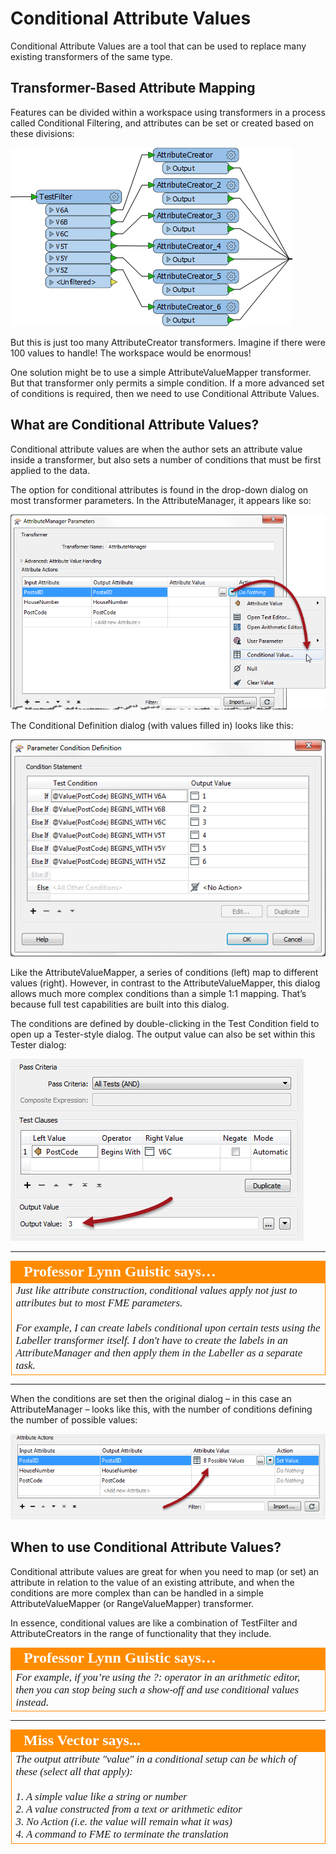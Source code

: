 # Conditional Attribute Values

Conditional Attribute Values are a tool that can be used to replace many existing transformers of the same type.

## Transformer-Based Attribute Mapping ##

Features can be divided within a workspace using transformers in a process called Conditional Filtering, and attributes can be set or created based on these divisions:

![](./Images/Img5.06.ConditionalWithTransformers.png)

But this is just too many AttributeCreator transformers. Imagine if there were 100 values to handle! The workspace would be enormous!

One solution might be to use a simple AttributeValueMapper transformer. But that transformer only permits a simple condition. If a more advanced set of conditions is required, then we need to use Conditional Attribute Values.

## What are Conditional Attribute Values? ##

Conditional attribute values are when the author sets an attribute value inside a transformer, but also sets a number of conditions that must be first applied to the data.

The option for conditional attributes is found in the drop-down dialog on most transformer parameters. In the AttributeManager, it appears like so:

![](./Images/Img5.07.ConditionalOnMenu.png)

The Conditional Definition dialog (with values filled in) looks like this:

![](./Images/Img5.08.ConditionalDialog.png)

Like the AttributeValueMapper, a series of conditions (left) map to different values (right). However, in contrast to the AttributeValueMapper, this dialog allows much more complex conditions than a simple 1:1 mapping. That’s because full test capabilities are built into this dialog.

The conditions are defined by double-clicking in the Test Condition field to open up a Tester-style dialog. The output value can also be set within this Tester dialog:

![](./Images/Img5.09.ConditionalTestDialog.png)

---

<table style="border-spacing: 0px">
<tr>
<td style="vertical-align:middle;background-color:darkorange;border: 2px solid darkorange">
<i class="fa fa-quote-left fa-lg fa-pull-left fa-fw" style="color:white;padding-right: 12px;vertical-align:text-top"></i>
<span style="color:white;font-size:x-large;font-weight: bold;font-family:serif">Professor Lynn Guistic says…</span>
</td>
</tr>

<tr>
<td style="border: 1px solid darkorange">
<span style="font-family:serif; font-style:italic; font-size:larger">
Just like attribute construction, conditional values apply not just to attributes but to most FME parameters. 
<br><br>For example, I can create labels conditional upon certain tests using the Labeller transformer itself. I don't have to create the labels in an AttributeManager and then apply them in the Labeller as a separate task.</span>
</td>
</tr>
</table>

---

When the conditions are set then the original dialog – in this case an AttributeManager – looks like this, with the number of conditions defining the number of possible values:

![](./Images/Img5.10.ConditionalConditionsSet.png)


## When to use Conditional Attribute Values? ##

Conditional attribute values are great for when you need to map (or set) an attribute in relation to the value of an existing attribute, and when the conditions are more complex than can be handled in a simple AttributeValueMapper (or RangeValueMapper) transformer.

In essence, conditional values are like a combination of TestFilter and AttributeCreators in the range of functionality that they include.
 

<table style="border-spacing: 0px">
<tr>
<td style="vertical-align:middle;background-color:darkorange;border: 2px solid darkorange">
<i class="fa fa-quote-left fa-lg fa-pull-left fa-fw" style="color:white;padding-right: 12px;vertical-align:text-top"></i>
<span style="color:white;font-size:x-large;font-weight: bold;font-family:serif">Professor Lynn Guistic says…</span>
</td>
</tr>

<tr>
<td style="border: 1px solid darkorange">
<span style="font-family:serif; font-style:italic; font-size:larger">
For example, if you’re using the ?: operator in an arithmetic editor, then you can stop being such a show-off and use conditional values instead.
</span>
</td>
</tr>
</table>



---

<!--Person X Says Section-->

<table style="border-spacing: 0px">
<tr>
<td style="vertical-align:middle;background-color:darkorange;border: 2px solid darkorange">
<i class="fa fa-quote-left fa-lg fa-pull-left fa-fw" style="color:white;padding-right: 12px;vertical-align:text-top"></i>
<span style="color:white;font-size:x-large;font-weight: bold;font-family:serif">Miss Vector says...</span>
</td>
</tr>

<tr>
<td style="border: 1px solid darkorange">
<span style="font-family:serif; font-style:italic; font-size:larger">
The output attribute "value" in a conditional setup can be which of these (select all that apply):
<br><br>1. A simple value like a string or number
<br>2. A value constructed from a text or arithmetic editor
<br>3. No Action (i.e. the value will remain what it was)
<br>4. A command to FME to terminate the translation
</td>
</tr>
</table>
